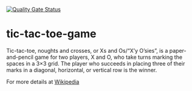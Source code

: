 [![Quality Gate Status](https://sonarcloud.io/api/project_badges/measure?project=bablukpik_tic-tac-toe-game&metric=alert_status)](https://sonarcloud.io/dashboard?id=bablukpik_tic-tac-toe-game)

# tic-tac-toe-game

Tic-tac-toe, noughts and crosses, or Xs and Os/“X’y O’sies”, is a paper-and-pencil game for two players, X and O, who take turns marking the spaces in a 3×3 grid. The player who succeeds in placing three of their marks in a diagonal, horizontal, or vertical row is the winner.

For more details at [Wikipedia](https://en.wikipedia.org/wiki/Tic-tac-toe)
